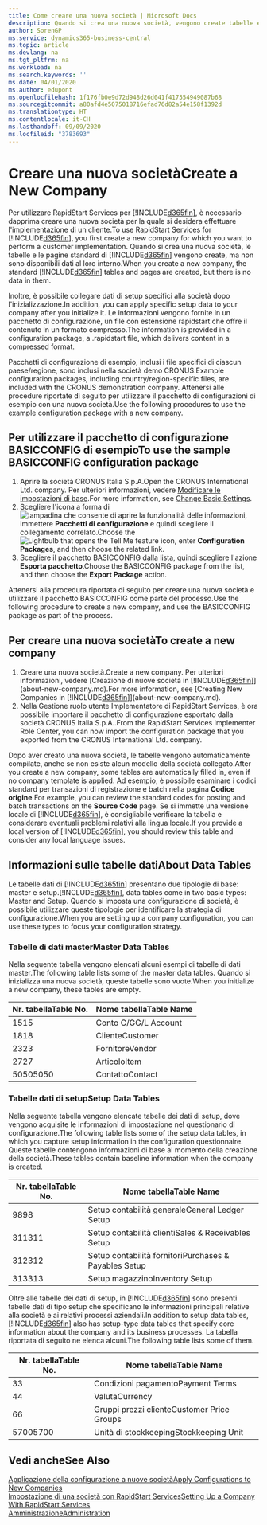 ```yaml
---
title: Come creare una nuova società | Microsoft Docs
description: Quando si crea una nuova società, vengono create tabelle e pagine di RapidStart Services che non contengono dati.
author: SorenGP
ms.service: dynamics365-business-central
ms.topic: article
ms.devlang: na
ms.tgt_pltfrm: na
ms.workload: na
ms.search.keywords: ''
ms.date: 04/01/2020
ms.author: edupont
ms.openlocfilehash: 1f176fb0e9d72d948d26d041f417554949087b68
ms.sourcegitcommit: a80afd4e5075018716efad76d82a54e158f1392d
ms.translationtype: HT
ms.contentlocale: it-CH
ms.lasthandoff: 09/09/2020
ms.locfileid: "3783693"
---
```

# <a name="create-a-new-company"></a><span data-ttu-id="1709e-103">Creare una nuova società</span><span class="sxs-lookup"><span data-stu-id="1709e-103">Create a New Company</span></span>
<span data-ttu-id="1709e-104">Per utilizzare RapidStart Services per [!INCLUDE[d365fin](includes/d365fin_md.md)], è necessario dapprima creare una nuova società per la quale si desidera effettuare l'implementazione di un cliente.</span><span class="sxs-lookup"><span data-stu-id="1709e-104">To use RapidStart Services for [!INCLUDE[d365fin](includes/d365fin_md.md)], you first create a new company for which you want to perform a customer implementation.</span></span> <span data-ttu-id="1709e-105">Quando si crea una nuova società, le tabelle e le pagine standard di [!INCLUDE[d365fin](includes/d365fin_md.md)] vengono create, ma non sono disponibili dati al loro interno.</span><span class="sxs-lookup"><span data-stu-id="1709e-105">When you create a new company, the standard [!INCLUDE[d365fin](includes/d365fin_md.md)] tables and pages are created, but there is no data in them.</span></span>

<span data-ttu-id="1709e-106">Inoltre, è possibile collegare dati di setup specifici alla società dopo l'inizializzazione.</span><span class="sxs-lookup"><span data-stu-id="1709e-106">In addition, you can apply specific setup data to your company after you initialize it.</span></span> <span data-ttu-id="1709e-107">Le informazioni vengono fornite in un pacchetto di configurazione, un file con estensione rapidstart che offre il contenuto in un formato compresso.</span><span class="sxs-lookup"><span data-stu-id="1709e-107">The information is provided in a configuration package, a .rapidstart file, which delivers content in a compressed format.</span></span>  

<span data-ttu-id="1709e-108">Pacchetti di configurazione di esempio, inclusi i file specifici di ciascun paese/regione, sono inclusi nella società demo CRONUS.</span><span class="sxs-lookup"><span data-stu-id="1709e-108">Example configuration packages, including country/region-specific files, are included with the CRONUS demonstration company.</span></span> <span data-ttu-id="1709e-109">Attenersi alle procedure riportate di seguito per utilizzare il pacchetto di configurazioni di esempio con una nuova società.</span><span class="sxs-lookup"><span data-stu-id="1709e-109">Use the following procedures to use the example configuration package with a new company.</span></span>  

## <a name="to-use-the-sample-basicconfig-configuration-package"></a><span data-ttu-id="1709e-110">Per utilizzare il pacchetto di configurazione BASICCONFIG di esempio</span><span class="sxs-lookup"><span data-stu-id="1709e-110">To use the sample BASICCONFIG configuration package</span></span>  
1. <span data-ttu-id="1709e-111">Aprire la società CRONUS Italia S.p.A.</span><span class="sxs-lookup"><span data-stu-id="1709e-111">Open the CRONUS International Ltd. company.</span></span> <span data-ttu-id="1709e-112">Per ulteriori informazioni, vedere [Modificare le impostazioni di base](ui-change-basic-settings.md).</span><span class="sxs-lookup"><span data-stu-id="1709e-112">For more information, see [Change Basic Settings](ui-change-basic-settings.md).</span></span>
2. <span data-ttu-id="1709e-113">Scegliere l'icona a forma di ![lampadina che consente di aprire la funzionalità delle informazioni](media/ui-search/search_small.png "Informazioni sull'operazione che si desidera eseguire"), immettere **Pacchetti di configurazione** e quindi scegliere il collegamento correlato.</span><span class="sxs-lookup"><span data-stu-id="1709e-113">Choose the ![Lightbulb that opens the Tell Me feature](media/ui-search/search_small.png "Tell me what you want to do") icon, enter **Configuration Packages**, and then choose the related link.</span></span>  
3. <span data-ttu-id="1709e-114">Scegliere il pacchetto BASICCONFIG dalla lista, quindi scegliere l'azione **Esporta pacchetto**.</span><span class="sxs-lookup"><span data-stu-id="1709e-114">Choose the BASICCONFIG package from the list, and then choose the **Export Package** action.</span></span>  

<span data-ttu-id="1709e-115">Attenersi alla procedura riportata di seguito per creare una nuova società e utilizzare il pacchetto BASICCONFIG come parte del processo.</span><span class="sxs-lookup"><span data-stu-id="1709e-115">Use the following procedure to create a new company, and use the BASICCONFIG package as part of the process.</span></span>  

## <a name="to-create-a-new-company"></a><span data-ttu-id="1709e-116">Per creare una nuova società</span><span class="sxs-lookup"><span data-stu-id="1709e-116">To create a new company</span></span>  
1. <span data-ttu-id="1709e-117">Creare una nuova società.</span><span class="sxs-lookup"><span data-stu-id="1709e-117">Create a new company.</span></span> <span data-ttu-id="1709e-118">Per ulteriori informazioni, vedere [Creazione di nuove società in [!INCLUDE[d365fin](includes/d365fin_md.md)]](about-new-company.md).</span><span class="sxs-lookup"><span data-stu-id="1709e-118">For more information, see [Creating New Companies in [!INCLUDE[d365fin](includes/d365fin_md.md)]](about-new-company.md).</span></span>
2. <span data-ttu-id="1709e-119">Nella Gestione ruolo utente Implementatore di RapidStart Services, è ora possibile importare il pacchetto di configurazione esportato dalla società CRONUS Italia S.p.A..</span><span class="sxs-lookup"><span data-stu-id="1709e-119">From the RapidStart Services Implementer Role Center, you can now import the configuration package that you exported from the CRONUS International Ltd. company.</span></span>

<span data-ttu-id="1709e-120">Dopo aver creato una nuova società, le tabelle vengono automaticamente compilate, anche se non esiste alcun modello della società collegato.</span><span class="sxs-lookup"><span data-stu-id="1709e-120">After you create a new company, some tables are automatically filled in, even if no company template is applied.</span></span> <span data-ttu-id="1709e-121">Ad esempio, è possibile esaminare i codici standard per transazioni di registrazione e batch nella pagina **Codice origine**.</span><span class="sxs-lookup"><span data-stu-id="1709e-121">For example, you can review the standard codes for posting and batch transactions on the **Source Code** page.</span></span> <span data-ttu-id="1709e-122">Se si immette una versione locale di [!INCLUDE[d365fin](includes/d365fin_md.md)], è consigliabile verificare la tabella e considerare eventuali problemi relativi alla lingua locale.</span><span class="sxs-lookup"><span data-stu-id="1709e-122">If you provide a local version of [!INCLUDE[d365fin](includes/d365fin_md.md)], you should review this table and consider any local language issues.</span></span>

## <a name="about-data-tables"></a><span data-ttu-id="1709e-123">Informazioni sulle tabelle dati</span><span class="sxs-lookup"><span data-stu-id="1709e-123">About Data Tables</span></span>
<span data-ttu-id="1709e-124">Le tabelle dati di [!INCLUDE[d365fin](includes/d365fin_md.md)] presentano due tipologie di base: master e setup.</span><span class="sxs-lookup"><span data-stu-id="1709e-124">[!INCLUDE[d365fin](includes/d365fin_md.md)], data tables come in two basic types: Master and Setup.</span></span> <span data-ttu-id="1709e-125">Quando si imposta una configurazione di società, è possibile utilizzare queste tipologie per identificare la strategia di configurazione.</span><span class="sxs-lookup"><span data-stu-id="1709e-125">When you are setting up a company configuration, you can use these types to focus your configuration strategy.</span></span>  

### <a name="master-data-tables"></a><span data-ttu-id="1709e-126">Tabelle di dati master</span><span class="sxs-lookup"><span data-stu-id="1709e-126">Master Data Tables</span></span>  
<span data-ttu-id="1709e-127">Nella seguente tabella vengono elencati alcuni esempi di tabelle di dati master.</span><span class="sxs-lookup"><span data-stu-id="1709e-127">The following table lists some of the master data tables.</span></span> <span data-ttu-id="1709e-128">Quando si inizializza una nuova società, queste tabelle sono vuote.</span><span class="sxs-lookup"><span data-stu-id="1709e-128">When you initialize a new company, these tables are empty.</span></span>  

|<span data-ttu-id="1709e-129">Nr. tabella</span><span class="sxs-lookup"><span data-stu-id="1709e-129">Table No.</span></span>|<span data-ttu-id="1709e-130">Nome tabella</span><span class="sxs-lookup"><span data-stu-id="1709e-130">Table Name</span></span>|  
|-------------------|--------------------|  
|<span data-ttu-id="1709e-131">15</span><span class="sxs-lookup"><span data-stu-id="1709e-131">15</span></span>|<span data-ttu-id="1709e-132">Conto C/G</span><span class="sxs-lookup"><span data-stu-id="1709e-132">G/L Account</span></span>|  
|<span data-ttu-id="1709e-133">18</span><span class="sxs-lookup"><span data-stu-id="1709e-133">18</span></span>|<span data-ttu-id="1709e-134">Cliente</span><span class="sxs-lookup"><span data-stu-id="1709e-134">Customer</span></span>|  
|<span data-ttu-id="1709e-135">23</span><span class="sxs-lookup"><span data-stu-id="1709e-135">23</span></span>|<span data-ttu-id="1709e-136">Fornitore</span><span class="sxs-lookup"><span data-stu-id="1709e-136">Vendor</span></span>|  
|<span data-ttu-id="1709e-137">27</span><span class="sxs-lookup"><span data-stu-id="1709e-137">27</span></span>|<span data-ttu-id="1709e-138">Articolo</span><span class="sxs-lookup"><span data-stu-id="1709e-138">Item</span></span>|  
|<span data-ttu-id="1709e-139">5050</span><span class="sxs-lookup"><span data-stu-id="1709e-139">5050</span></span>|<span data-ttu-id="1709e-140">Contatto</span><span class="sxs-lookup"><span data-stu-id="1709e-140">Contact</span></span>|  

### <a name="setup-data-tables"></a><span data-ttu-id="1709e-141">Tabelle dati di setup</span><span class="sxs-lookup"><span data-stu-id="1709e-141">Setup Data Tables</span></span>  
<span data-ttu-id="1709e-142">Nella seguente tabella vengono elencate tabelle dei dati di setup, dove vengono acquisite le informazioni di impostazione nel questionario di configurazione.</span><span class="sxs-lookup"><span data-stu-id="1709e-142">The following table lists some of the setup data tables, in which you capture setup information in the configuration questionnaire.</span></span> <span data-ttu-id="1709e-143">Queste tabelle contengono informazioni di base al momento della creazione della società.</span><span class="sxs-lookup"><span data-stu-id="1709e-143">These tables contain baseline information when the company is created.</span></span>  

|<span data-ttu-id="1709e-144">Nr. tabella</span><span class="sxs-lookup"><span data-stu-id="1709e-144">Table No.</span></span>|<span data-ttu-id="1709e-145">Nome tabella</span><span class="sxs-lookup"><span data-stu-id="1709e-145">Table Name</span></span>|  
|-------------------|--------------------|  
|<span data-ttu-id="1709e-146">98</span><span class="sxs-lookup"><span data-stu-id="1709e-146">98</span></span>|<span data-ttu-id="1709e-147">Setup contabilità generale</span><span class="sxs-lookup"><span data-stu-id="1709e-147">General Ledger Setup</span></span>|  
|<span data-ttu-id="1709e-148">311</span><span class="sxs-lookup"><span data-stu-id="1709e-148">311</span></span>|<span data-ttu-id="1709e-149">Setup contabilità clienti</span><span class="sxs-lookup"><span data-stu-id="1709e-149">Sales & Receivables Setup</span></span>|  
|<span data-ttu-id="1709e-150">312</span><span class="sxs-lookup"><span data-stu-id="1709e-150">312</span></span>|<span data-ttu-id="1709e-151">Setup contabilità fornitori</span><span class="sxs-lookup"><span data-stu-id="1709e-151">Purchases & Payables Setup</span></span>|  
|<span data-ttu-id="1709e-152">313</span><span class="sxs-lookup"><span data-stu-id="1709e-152">313</span></span>|<span data-ttu-id="1709e-153">Setup magazzino</span><span class="sxs-lookup"><span data-stu-id="1709e-153">Inventory Setup</span></span>|  

<span data-ttu-id="1709e-154">Oltre alle tabelle dei dati di setup, in [!INCLUDE[d365fin](includes/d365fin_md.md)] sono presenti tabelle dati di tipo setup che specificano le informazioni principali relative alla società e ai relativi processi aziendali.</span><span class="sxs-lookup"><span data-stu-id="1709e-154">In addition to setup data tables, [!INCLUDE[d365fin](includes/d365fin_md.md)] also has setup-type data tables that specify core information about the company and its business processes.</span></span> <span data-ttu-id="1709e-155">La tabella riportata di seguito ne elenca alcuni.</span><span class="sxs-lookup"><span data-stu-id="1709e-155">The following table lists some of them.</span></span>  

|<span data-ttu-id="1709e-156">Nr. tabella</span><span class="sxs-lookup"><span data-stu-id="1709e-156">Table No.</span></span>|<span data-ttu-id="1709e-157">Nome tabella</span><span class="sxs-lookup"><span data-stu-id="1709e-157">Table Name</span></span>|  
|-------------------|--------------------|  
|<span data-ttu-id="1709e-158">3</span><span class="sxs-lookup"><span data-stu-id="1709e-158">3</span></span>|<span data-ttu-id="1709e-159">Condizioni pagamento</span><span class="sxs-lookup"><span data-stu-id="1709e-159">Payment Terms</span></span>|  
|<span data-ttu-id="1709e-160">4</span><span class="sxs-lookup"><span data-stu-id="1709e-160">4</span></span>|<span data-ttu-id="1709e-161">Valuta</span><span class="sxs-lookup"><span data-stu-id="1709e-161">Currency</span></span>|  
|<span data-ttu-id="1709e-162">6</span><span class="sxs-lookup"><span data-stu-id="1709e-162">6</span></span>|<span data-ttu-id="1709e-163">Gruppi prezzi cliente</span><span class="sxs-lookup"><span data-stu-id="1709e-163">Customer Price Groups</span></span>|  
|<span data-ttu-id="1709e-164">5700</span><span class="sxs-lookup"><span data-stu-id="1709e-164">5700</span></span>|<span data-ttu-id="1709e-165">Unità di stockkeeping</span><span class="sxs-lookup"><span data-stu-id="1709e-165">Stockkeeping Unit</span></span>|

  

## <a name="see-also"></a><span data-ttu-id="1709e-166">Vedi anche</span><span class="sxs-lookup"><span data-stu-id="1709e-166">See Also</span></span>  
[<span data-ttu-id="1709e-167">Applicazione della configurazione a nuove società</span><span class="sxs-lookup"><span data-stu-id="1709e-167">Apply Configurations to New Companies</span></span>](admin-apply-configuration-to-new-companies.md)  
[<span data-ttu-id="1709e-168">Impostazione di una società con RapidStart Services</span><span class="sxs-lookup"><span data-stu-id="1709e-168">Setting Up a Company With RapidStart Services</span></span>](admin-set-up-a-company-with-rapidstart.md)  
[<span data-ttu-id="1709e-169">Amministrazione</span><span class="sxs-lookup"><span data-stu-id="1709e-169">Administration</span></span>](admin-setup-and-administration.md)
